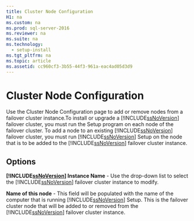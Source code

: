 ```yaml
---
title: Cluster Node Configuration
H1: na
ms.custom: na
ms.prod: sql-server-2016
ms.reviewer: na
ms.suite: na
ms.technology: 
  - setup-install
ms.tgt_pltfrm: na
ms.topic: article
ms.assetid: cc960cf3-3b55-44f3-961a-eac4ad05d3d9
---
```

# Cluster Node Configuration
  Use the Cluster Node Configuration page to add or remove nodes from a failover cluster instance.To install or upgrade a [!INCLUDE[ssNoVersion](../../Token/Other/ssNoVersion_md.md)] failover cluster, you must run the Setup program on each node of the failover cluster. To add a node to an existing [!INCLUDE[ssNoVersion](../../Token/Other/ssNoVersion_md.md)] failover cluster, you must run [!INCLUDE[ssNoVersion](../../Token/Other/ssNoVersion_md.md)] Setup on the node that is to be added to the [!INCLUDE[ssNoVersion](../../Token/Other/ssNoVersion_md.md)] failover cluster instance.  
  
## Options  
 **[!INCLUDE[ssNoVersion](../../Token/Other/ssNoVersion_md.md)] Instance Name** \- Use the drop\-down list to select the [!INCLUDE[ssNoVersion](../../Token/Other/ssNoVersion_md.md)] failover cluster instance to modify.  
  
 **Name of this node** \- This field will be populated with the name of the computer that is running [!INCLUDE[ssNoVersion](../../Token/Other/ssNoVersion_md.md)] Setup. This is the failover cluster node that will be added to or removed from the [!INCLUDE[ssNoVersion](../../Token/Other/ssNoVersion_md.md)] failover cluster instance.  
  
  